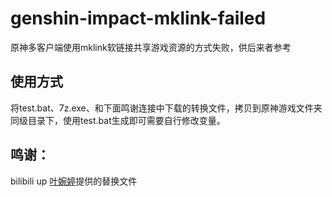 # genshin-impact-mklink-failed
原神多客户端使用mklink软链接共享游戏资源的方式失败，供后来者参考
## 使用方式
将test.bat、7z.exe、和下面鸣谢连接中下载的转换文件，拷贝到原神游戏文件夹同级目录下，使用test.bat生成即可需要自行修改变量。
## 鸣谢：
bilibili up [叶婉婷](https://space.bilibili.com/86957628)提供的替换文件
